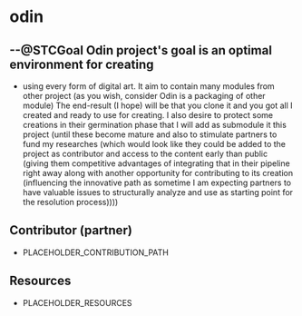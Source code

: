 # odin

## --@STCGoal Odin project's goal is an optimal environment for creating 
* using every form of digital art. It aim to contain many modules from other project (as you wish, consider Odin is a packaging of other module)  The end-result (I hope) will be that you clone it and you got all I created and ready to use for creating.  I also desire to protect some creations in their germination phase that I will add as submodule it this project (until these become mature and also to stimulate partners to fund my researches (which would look like they could be added to the project as contributor and access to the content early than public (giving them competitive advantages of integrating that in their pipeline right away along with another opportunity for contributing to its creation (influencing the innovative path as sometime I am expecting partners to have valuable issues to structurally analyze and use as starting point for the resolution process))))


## Contributor (partner)
* PLACEHOLDER_CONTRIBUTION_PATH


## Resources
* PLACEHOLDER_RESOURCES
